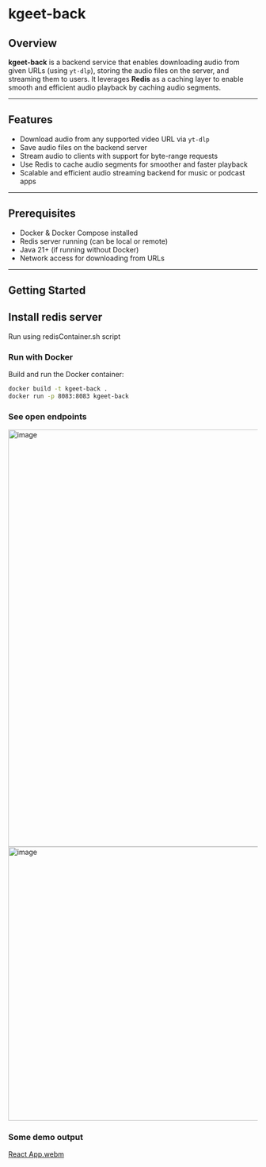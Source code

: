 ﻿# kgeet-back

## Overview
**kgeet-back** is a backend service that enables downloading audio from given URLs (using `yt-dlp`), storing the audio files on the server, and streaming them to users. It leverages **Redis** as a caching layer to enable smooth and efficient audio playback by caching audio segments.

---

## Features
- Download audio from any supported video URL via `yt-dlp`
- Save audio files on the backend server
- Stream audio to clients with support for byte-range requests
- Use Redis to cache audio segments for smoother and faster playback
- Scalable and efficient audio streaming backend for music or podcast apps

---

## Prerequisites
- Docker & Docker Compose installed
- Redis server running (can be local or remote)
- Java 21+ (if running without Docker)
- Network access for downloading from URLs

---

## Getting Started

## Install redis server
Run using redisContainer.sh script

### Run with Docker

Build and run the Docker container:

```bash
docker build -t kgeet-back .
docker run -p 8083:8083 kgeet-back
```
### See open endpoints
<img width="1467" height="841" alt="image" src="https://github.com/user-attachments/assets/ada20b24-2d6f-4a96-9792-e3b1430f8557" />
<img width="1468" height="552" alt="image" src="https://github.com/user-attachments/assets/283a6642-a8d1-454f-a111-7bf36df6ce14" />

### Some demo output

[React App.webm](https://github.com/user-attachments/assets/17e0b5f3-40d9-4be1-955f-40d50eb5aeae)



